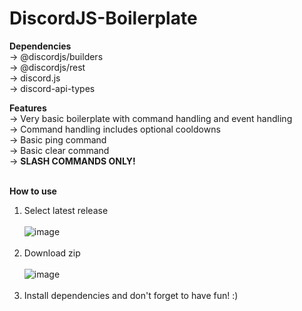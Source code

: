 # DiscordJS-Boilerplate
**Dependencies**<br>
  -> @discordjs/builders <br>
  -> @discordjs/rest<br>
  -> discord.js<br>
  -> discord-api-types<br>
  
**Features**<br>
  -> Very basic boilerplate with command handling and event handling<br>
  -> Command handling includes optional cooldowns<br>
  -> Basic ping command<br>
  -> Basic clear command<br>
  -> **SLASH COMMANDS ONLY!**<br>
<br>

**How to use**
1. Select latest release
<br><br>
![image](https://user-images.githubusercontent.com/105623585/206398351-630876dc-fb32-4a6d-89af-7e42cab252cf.png)
<br><br>
2. Download zip
<br><br>
![image](https://user-images.githubusercontent.com/105623585/206398874-02832c95-deae-4b9a-851b-45eb6ce460b8.png)
<br><br>
3. Install dependencies and don't forget to have fun! :)
